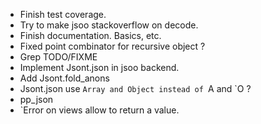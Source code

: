 * Finish test coverage.
* Try to make jsoo stackoverflow on decode.
* Finish documentation. Basics, etc.
* Fixed point combinator for recursive object ?
* Grep TODO/FIXME
* Implement Jsont.json in jsoo backend.
* Add Jsont.fold_anons
* Jsont.json use `Array and Object instead of `A and `O ? 
* pp_json 
* `Error on views allow to return a value.
